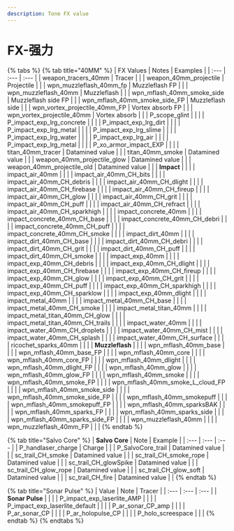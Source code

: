 ```yaml
---
description: Tone FX value
---
```


# FX-强力



{% tabs %}
{% tab title="40MM" %}
| FX Values | Notes | Examples |
| :--- | :--- | :--- |
| weapon\_tracers\_40mm | Tracer |  |
| weapon\_40mm\_projectile | Projectile |  |
| wpn\_muzzleflash\_40mm\_fp | Muzzleflash FP |  |
| wpn\_muzzleflash\_40mm | Muzzleflash |  |
| wpn\_mflash\_40mm\_smoke\_side | Muzzleflash side FP |  |
| wpn\_mflash\_40mm\_smoke\_side\_FP | Muzzleflash side |  |
| wpn\_vortex\_projectile\_40mm\_FP | Vortex absorb FP |  |
| wpn\_vortex\_projectile\_40mm | Vortex absorb |  |
| P\_scope\_glint |  |  |
| P\_impact\_exp\_lrg\_concrete |  |  |
| P\_impact\_exp\_lrg\_dirt |  |  |
| P\_impact\_exp\_lrg\_metal |  |  |
| P\_impact\_exp\_lrg\_slime |  |  |
| P\_impact\_exp\_lrg\_water |  |  |
| P\_impact\_exp\_lrg\_air |  |  |
| P\_impact\_exp\_lrg\_metal |  |  |
| P\_xo\_armor\_impact\_EXP |  |  |
| titan\_40mm\_tracer | Datamined value |  |
| titan\_40mm\_smoke | Datamined value |  |
| weapon\_40mm\_projectile\_glow | Datamined value |  |
| weapon\_40mm\_projectile\_old | Datamined value |  |
| **Impact** |  |  |
| impact\_air\_40mm |  |  |
| impact\_air\_40mm\_CH\_bits |  |  |
| impact\_air\_40mm\_CH\_debris |  |  |
| impact\_air\_40mm\_CH\_dlight |  |  |
| impact\_air\_40mm\_CH\_firebase |  |  |
| impact\_air\_40mm\_CH\_fireup |  |  |
| impact\_air\_40mm\_CH\_glow |  |  |
| impact\_air\_40mm\_CH\_grit |  |  |
| impact\_air\_40mm\_CH\_puff |  |  |
| impact\_air\_40mm\_CH\_refract |  |  |
| impact\_air\_40mm\_CH\_sparkhigh |  |  |
| impact\_concrete\_40mm |  |  |
| impact\_concrete\_40mm\_CH\_base |  |  |
| impact\_concrete\_40mm\_CH\_debri |  |  |
| impact\_concrete\_40mm\_CH\_puff |  |  |
| impact\_concrete\_40mm\_CH\_smoke |  |  |
| impact\_dirt\_40mm |  |  |
| impact\_dirt\_40mm\_CH\_base |  |  |
| impact\_dirt\_40mm\_CH\_debri |  |  |
| impact\_dirt\_40mm\_CH\_grit |  |  |
| impact\_dirt\_40mm\_CH\_puff |  |  |
| impact\_dirt\_40mm\_CH\_smoke |  |  |
| impact\_exp\_40mm |  |  |
| impact\_exp\_40mm\_CH\_debris |  |  |
| impact\_exp\_40mm\_CH\_dlight |  |  |
| impact\_exp\_40mm\_CH\_firebase |  |  |
| impact\_exp\_40mm\_CH\_fireup |  |  |
| impact\_exp\_40mm\_CH\_glow |  |  |
| impact\_exp\_40mm\_CH\_grit |  |  |
| impact\_exp\_40mm\_CH\_puff |  |  |
| impact\_exp\_40mm\_CH\_sparkhigh |  |  |
| impact\_exp\_40mm\_CH\_sparklow |  |  |
| impact\_exp\_40mm\_dlight |  |  |
| impact\_metal\_40mm |  |  |
| impact\_metal\_40mm\_CH\_base |  |  |
| impact\_metal\_40mm\_CH\_smoke |  |  |
| impact\_metal\_titan\_40mm |  |  |
| impact\_metal\_titan\_40mm\_CH\_glow |  |  |
| impact\_metal\_titan\_40mm\_CH\_trails |  |  |
| impact\_water\_40mm |  |  |
| impact\_water\_40mm\_CH\_droplets |  |  |
| impact\_water\_40mm\_CH\_mist |  |  |
| impact\_water\_40mm\_CH\_splash |  |  |
| impact\_water\_40mm\_CH\_surface |  |  |
| ricochet\_sparks\_40mm |  |  |
| **Muzzleflash** |  |  |
| wpn\_mflash\_40mm\_base |  |  |
| wpn\_mflash\_40mm\_base\_FP |  |  |
| wpn\_mflash\_40mm\_core |  |  |
| wpn\_mflash\_40mm\_core\_FP |  |  |
| wpn\_mflash\_40mm\_dlight |  |  |
| wpn\_mflash\_40mm\_dlight\_FP |  |  |
| wpn\_mflash\_40mm\_glow |  |  |
| wpn\_mflash\_40mm\_glow\_FP |  |  |
| wpn\_mflash\_40mm\_smoke |  |  |
| wpn\_mflash\_40mm\_smoke\_FP |  |  |
| wpn\_mflash\_40mm\_smoke\_L\_cloud\_FP |  |  |
| wpn\_mflash\_40mm\_smoke\_side |  |  |
| wpn\_mflash\_40mm\_smoke\_side\_FP |  |  |
| wpn\_mflash\_40mm\_smokepuff |  |  |
| wpn\_mflash\_40mm\_smokepuff\_FP |  |  |
| wpn\_mflash\_40mm\_sparksBAK |  |  |
| wpn\_mflash\_40mm\_sparks\_FP |  |  |
| wpn\_mflash\_40mm\_sparks\_side |  |  |
| wpn\_mflash\_40mm\_sparks\_side\_FP |  |  |
| wpn\_muzzleflash\_40mm |  |  |
| wpn\_muzzleflash\_40mm\_FP |  |  |
{% endtab %}

{% tab title="Salvo Core" %}
| **Salvo Core** | Note | Example |
| :--- | :--- | :--- |
| P\_handlaser\_charge | Charge |  |
| P\_SalvoCore\_trail | Datamined value |  |
| sc\_trail\_CH\_smoke | Datamined value |  |
| sc\_trail\_CH\_smoke\_rope | Datamined value |  |
| sc\_trail\_CH\_glowSpike | Datamined value |  |
| sc\_trail\_CH\_glow\_rope | Datamined value |  |
| sc\_trail\_CH\_glow\_soft | Datamined value |  |
| sc\_trail\_CH\_fire | Datamined value |  |
{% endtab %}

{% tab title="Sonar Pulse" %}
| Value | Note | Tracer |
| :--- | :--- | :--- |
| **Sonar Pulse** |  |  |
| P\_impact\_exp\_laserlite\_AMP |  |  |
| P\_impact\_exp\_laserlite\_default |  |  |
| P\_ar\_sonar\_CP\_amp |  |  |
| P\_ar\_sonar\_CP |  |  |
| P\_ar\_holopulse\_CP |  |  |
| P\_holo\_screespace |  |  |
{% endtab %}
{% endtabs %}

